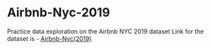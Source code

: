 # Airbnb-Nyc-2019
Practice data exploration on the Airbnb NYC 2019 dataset 
Link for the dataset is - <a href="https://www.kaggle.com/dgomonov/new-york-city-airbnb-open-data"> Airbnb-Nyc(2019)</a>
